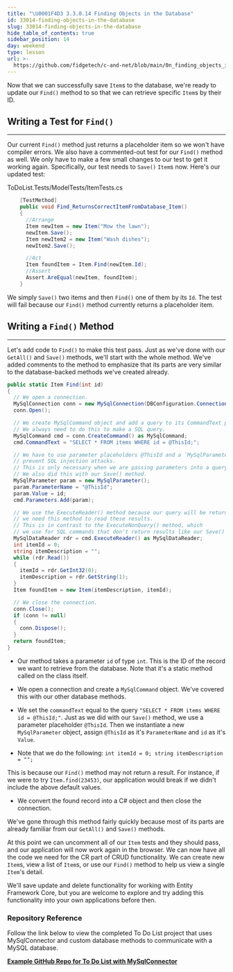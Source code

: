 ```yaml
---
title: "\U0001F4D3 3.3.0.14 Finding Objects in the Database"
id: 33014-finding-objects-in-the-database
slug: 33014-finding-objects-in-the-database
hide_table_of_contents: true
sidebar_position: 14
day: weekend
type: lesson
url: >-
  https://github.com/fidgetech/c-and-net/blob/main/0n_finding_objects_in_the_database.md
---
```


Now that we can successfully save `Item`s to the database, we're ready to update our `Find()` method to so that we can retrieve specific `Item`s by their ID.

## Writing a Test for `Find()`
---

Our current `Find()` method just returns a placeholder item so we won't have compiler errors. We also have a commented-out test for our `Find()` method as well. We only have to make a few small changes to our test to get it working again. Specifically, our test needs to `Save()` `Item`s now. Here's our updated test:

<div class="filename">ToDoList.Tests/ModelTests/ItemTests.cs</div>

```csharp
    [TestMethod]
    public void Find_ReturnsCorrectItemFromDatabase_Item()
    {
      //Arrange
      Item newItem = new Item("Mow the lawn");
      newItem.Save();
      Item newItem2 = new Item("Wash dishes");
      newItem2.Save();

      //Act
      Item foundItem = Item.Find(newItem.Id);
      //Assert
      Assert.AreEqual(newItem, foundItem);
    }
```

We simply `Save()` two items and then `Find()` one of them by its `Id`. The test will fail because our `Find()` method currently returns a placeholder item.

## Writing a `Find()` Method
---

Let's add code to `Find()` to make this test pass. Just as we've done with our `GetAll()` and `Save()` methods, we'll start with the whole method. We've added comments to the method to emphasize that its parts are very similar to the database-backed methods we've created already.

```csharp
public static Item Find(int id)
{
  // We open a connection.
  MySqlConnection conn = new MySqlConnection(DBConfiguration.ConnectionString);
  conn.Open();

  // We create MySqlCommand object and add a query to its CommandText property. 
  // We always need to do this to make a SQL query.
  MySqlCommand cmd = conn.CreateCommand() as MySqlCommand;
  cmd.CommandText = "SELECT * FROM items WHERE id = @ThisId;";

  // We have to use parameter placeholders @ThisId and a `MySqlParameter` object to 
  // prevent SQL injection attacks. 
  // This is only necessary when we are passing parameters into a query. 
  // We also did this with our Save() method.
  MySqlParameter param = new MySqlParameter();
  param.ParameterName = "@ThisId";
  param.Value = id;
  cmd.Parameters.Add(param);

  // We use the ExecuteReader() method because our query will be returning results and 
  // we need this method to read these results. 
  // This is in contrast to the ExecuteNonQuery() method, which 
  // we use for SQL commands that don't return results like our Save() method.
  MySqlDataReader rdr = cmd.ExecuteReader() as MySqlDataReader;
  int itemId = 0;
  string itemDescription = "";
  while (rdr.Read())
  {
    itemId = rdr.GetInt32(0);
    itemDescription = rdr.GetString(1);
  }
  Item foundItem = new Item(itemDescription, itemId);

  // We close the connection.
  conn.Close();
  if (conn != null)
  {
    conn.Dispose();
  }
  return foundItem;
}
```

* Our method takes a parameter `id` of type `int`. This is the ID of the record we want to retrieve from the database. Note that it's a static method called on the class itself.

* We open a connection and create a `MySqlCommand` object. We've covered this with our other database methods.

* We set the `commandText` equal to the query `"SELECT * FROM items WHERE id = @ThisId;"`. Just as we did with our `Save()` method, we use a parameter placeholder `@ThisId`. Then we instantiate a new `MySqlParameter` object, assign `@ThisId` as it's `ParameterName` and `id` as it's `Value`.

* Note that we do the following: `int itemId = 0; string itemDescription = "";`

This is because our `Find()` method may not return a result. For instance, if we were to try `Item.find(23453)`, our application would break if we didn't include the above default values.

* We convert the found record into a C# object and then close the connection.

We've gone through this method fairly quickly because most of its parts are already familiar from our `GetAll()` and `Save()` methods.

At this point we can uncomment all of our `Item` tests and they should pass, and our application will now work again in the browser. We can now have all the code we need for the CR part of CRUD functionality. We can create new `Item`s, view a list of `Item`s, or use our `Find()` method to help us view a single `Item`'s detail. 

We'll save update and delete functionality for working with Entity Framework Core, but you are welcome to explore and try adding this functionality into your own applications before then.

### Repository Reference

Follow the link below to view the completed To Do List project that uses MySqlConnector and custom database methods to communicate with a MySQL database.

**[<i class="glyphicon glyphicon-folder-open"></i> Example GitHub Repo for To Do List with MySqlConnector](https://github.com/epicodus-lessons/section-3-to-do-list-with-mysqlconnector-csharp-net6)**